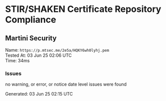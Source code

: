 # STIR/SHAKEN Certificate Repository Compliance

## Martini Security

Name: `https://p.mtsec.me/2e5a/HQKY6wh0lyhj.pem`\
Tested At: 03 Jun 25 02:06 UTC\
Time: 34ms

### Issues

no warning, or error, or notice date level issues were found

Generated: 03 Jun 25 02:15 UTC